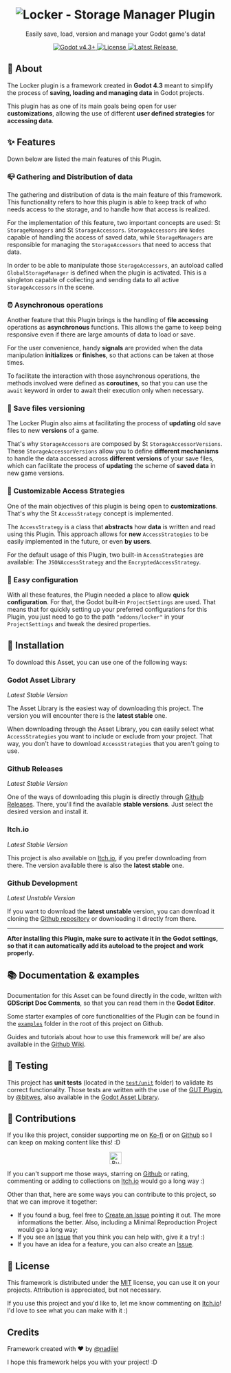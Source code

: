 
<h1 class="text-center" align="center">
  <img alt="Locker - Storage Manager Plugin" src="https://raw.githubusercontent.com/nadjiel/locker/1c24488309e97408c274ac4db14c8b84cf633eeb/assets/images/banner.svg">
</h1>

<p align="center">Easily save, load, version and manage your Godot game's data!</p>

<p class="text-center" align="center">
  <a href="https://godotengine.org/download/" target="_blank">
    <img alt="Godot v4.3+" src="https://img.shields.io/badge/Godot_v4.3+-%23478cbf?color=478cbf&logo=godotengine&logoColor=ffedf5&style=for-the-badge" />
  </a>
  <a href="LICENSE">
    <img alt="License" src="https://img.shields.io/github/license/nadjiel/locker?labelColor=fdf2ed&color=4F5D75&style=for-the-badge">
  </a>
  <a href="https://github.com/nadjiel/locker/releases">
    <img alt="Latest Release" src="https://img.shields.io/github/v/release/nadjiel/locker?labelColor=fdf2ed&color=2D3142&style=for-the-badge">
  </a>
  <a href="https://ko-fi.com/nadjiel">
    <img alt="" src="https://img.shields.io/badge/Ko--fi-ffda6e?logo=kofi&color=ffda6e&style=for-the-badge" >
  </a>
</p>

<h2>🤔 About</h2>
<p>The Locker plugin is a framework created in <b>Godot 4.3</b> meant to simplify the process of <b>saving, loading and managing data</b> in Godot projects.</p>
<p>This plugin has as one of its main goals being open for user <b>customizations</b>, allowing the use of different <b>user defined strategies</b> for <b>accessing data</b>.</p>

<h2>✨ Features</h2>
Down below are listed the main features of this Plugin.

<h3>📪 Gathering and Distribution of data</h3>
<p>The gathering and distribution of data is the main feature of this framework. This functionality refers to how this plugin is able to keep track of who needs access to the storage, and to handle how that access is realized.</p>
<p>For the implementation of this feature, two important concepts are used: <img alt="StorageManager icon" src="https://raw.githubusercontent.com/nadjiel/locker/1c24488309e97408c274ac4db14c8b84cf633eeb/addons/locker/icons/accessor_group.svg" style="height: 1em" />
<code>StorageManagers</code> and <img alt="StorageManager icon" src="https://raw.githubusercontent.com/nadjiel/locker/1c24488309e97408c274ac4db14c8b84cf633eeb/addons/locker/icons/storage_accessor.svg" style="height: 1em" /> <code>StorageAccessors</code>.
<code>StorageAccessors</code> are <code>Nodes</code> capable of handling the access of saved data, while <code>StorageManagers</code> are responsible for managing the <code>StorageAccessors</code> that need to access that data.</p>
<p>
  In order to be able to manipulate those <code>StorageAccessors</code>, an autoload called <code>GlobalStorageManager</code> is defined when the plugin is activated.
  This is a singleton capable of collecting and sending data to all active <code>StorageAccessors</code> in the scene.
</p>

<h3>⏰ Asynchronous operations</h3>
<p>Another feature that this Plugin brings is the handling of <b>file accessing</b> operations as <b>asynchronous</b> functions. This allows the game to keep being responsive even if there are large amounts of data to load or save.</p>
<p>For the user convenience, handy <b>signals</b> are provided when the data manipulation <b>initializes</b> or <b>finishes</b>, so that actions can be taken at those times.</p>
<p>To facilitate the interaction with those asynchronous operations, the methods involved were defined as <b>coroutines</b>, so that you can use the <code>await</code> keyword in order to await their execution only when necessary.</p>

<h3>📰 Save files versioning</h3>
<p>The Locker Plugin also aims at facilitating the process of <b>updating</b> old save files to new <b>versions</b> of a game.</p>
<p>
  That's why <code>StorageAccessors</code> are composed by <img alt="StorageManager icon" src="https://raw.githubusercontent.com/nadjiel/locker/1c24488309e97408c274ac4db14c8b84cf633eeb/addons/locker/icons/storage_accessor_version.svg" style="height: 1em" /> <code>StorageAccessorVersions</code>.
  These <code>StorageAccessorVersions</code> allow you to define <b>different mechanisms</b> to handle the data accessed across <b>different versions</b> of your save files, which can facilitate the process of <b>updating</b> the scheme of <b>saved data</b> in new game versions.
</p>

<h3>🔑 Customizable Access Strategies</h3>
<p>One of the main objectives of this plugin is being open to <b>customizations</b>. That's why the <img alt="StorageManager icon" src="https://raw.githubusercontent.com/nadjiel/locker/1c24488309e97408c274ac4db14c8b84cf633eeb/addons/locker/icons/access_strategy.svg" style="height: 1em" /> <code>AccessStrategy</code> concept is implemented.</p>
<p>The <code>AccessStrategy</code> is a class that <b>abstracts</b> how <b>data</b> is written and read using this Plugin. This approach allows for <b>new</b> <code>AccessStrategies</code> to be easily implemented in the future, or even <b>by users</b>.</p>
<p>For the default usage of this Plugin, two built-in <code>AccessStrategies</code> are available: The <code>JSONAccessStrategy</code> and the <code>EncryptedAccessStrategy</code>.</p>

<h3>🔧 Easy configuration</h3>
<p>
  With all these features, the Plugin needed a place to allow <b>quick configuration</b>.
  For that, the Godot built-in <code>ProjectSettings</code> are used. That means that for quickly setting up your preferred configurations for this Plugin, you just need to go to the path <code>"addons/locker"</code> in your <code>ProjectSettings</code> and tweak the desired properties.
</p>

<h2>🔽 Installation</h2>
<p>To download this Asset, you can use one of the following ways:</p>

<h3>Godot Asset Library</h3>
<em>Latest Stable Version</em>
<p>
The Asset Library is the easiest way of downloading this project.
The version you will encounter there is the <b>latest stable</b> one.
</p>
<p>
When downloading through the Asset Library, you can easily select what <code>AccessStrategies</code> you want to include or exclude from your project.
That way, you don't have to download <code>AccessStrategies</code> that you aren't going to use.
</p>

<h3>Github Releases</h3>
<em>Latest Stable Version</em>
<p>
One of the ways of downloading this plugin is directly through <a href="https://github.com/nadjiel/locker/releases">Github Releases</a>.
There, you'll find the available <b>stable versions</b>.
Just select the desired version and install it.
</p>

<h3>Itch.io</h3>
<em>Latest Stable Version</em>
<p>
This project is also available on <a href="https://nadjiel.itch.io/locker">Itch.io</a>, if you prefer downloading from there.
The version available there is also the <b>latest stable</b> one.
</p>

<h3>Github Development</h3>
<em>Latest Unstable Version</em>
<p>
If you want to download the <b>latest unstable</b> version, you can download it cloning the <a href="https://github.com/nadjiel/locker">Github repository</a> or downloading it directly from there.
</p>

<hr>

<p>
<b>After installing this Plugin, make sure to activate it in the Godot settings, so that it can automatically add its autoload to the project and work properly.</b>
</p>

<h2>📚 Documentation & examples</h2>
<p>Documentation for this Asset can be found directly in the code, written with <b>GDScript Doc Comments</b>, so that you can read them in the <b>Godot Editor</b>.</p>
<p>Some starter examples of core functionalities of the Plugin can be found in the <a href="https://github.com/nadjiel/locker/tree/main/examples/"><code>examples</code></a> folder in the root of this project on Github.</p>
<p>Guides and tutorials about how to use this framework will be/ are also available in the <a href="https://github.com/nadjiel/locker/wiki">Github Wiki</a>.</p>

<h2>🧪 Testing</h2>
<p>
This project has <b>unit tests</b> (located in the <a href="https://github.com/nadjiel/locker/tree/main/test/unit/"><code>test/unit</code></a> folder) to validate its correct functionality.
Those tests are written with the use of the <a href="https://github.com/bitwes/Gut">GUT Plugin</a>, by <a href="https://github.com/bitwes">@bitwes</a>, also available in the <a href="https://godotengine.org/asset-library/asset/1709">Godot Asset Library</a>.</p>

<h2>🤝 Contributions</h2>
<p>If you like this project, consider supporting me on <a target="_blank" href="https://ko-fi.com/nadjiel">Ko-fi</a> or on <a target="_blank" href="https://github.com/sponsors/nadjiel">Github</a> so I can keep on making content like this! :D</p>
<p class="text-center" align="center">
  <a target="_blank" href="https://ko-fi.com/J3J71AXVC6">
    <img alt="Buy Me a Coffee at ko-fi.com" border="0" src="https://storage.ko-fi.com/cdn/kofi2.png?v=6" style="border:0px;height:2em;max-width:160px" height="2em">
  </a>
</p>
<p>If you can't support me those ways, starring on <a href="https://github.com/nadjiel/locker">Github</a> or rating, commenting or adding to collections on <a href="https://nadjiel.itch.io/locker">Itch.io</a> would go a long way :)</p>
<p>Other than that, here are some ways you can contribute to this project, so that we can improve it together:</p>
<ul>
<li>If you found a bug, feel free to <a target="_blank" href="https://github.com/nadjiel/locker/issues/new">Create an Issue</a> pointing it out. The more informations the better.
Also, including a Minimal Reproduction Project would go a long way;</li>
<li>If you see an <a target="_blank" href="https://github.com/nadjiel/locker/issues">Issue</a> that you think you can help with, give it a try! :)</li>
<li>If you have an idea for a feature, you can also create an <a target="_blank" href="https://github.com/nadjiel/locker/issues">Issue</a>.</li>
</ul>

<h2>📃 License</h2>
<p>
This framework is distributed under the <a href="https://github.com/nadjiel/locker/blob/main/LICENSE">MIT</a> license, you can use it on your projects.
Attribution is appreciated, but not necessary.
</p>
<p>If you use this project and you'd like to, let me know commenting on <a href="https://nadjiel.itch.io/locker">Itch.io</a>! I'd love to see what you can make with it :)</p>

<h2>Credits</h2>
<p>Framework created with ❤️ by <a href="https://github.com/nadjiel" target="_blank">@nadjiel</a></p>

<p>I hope this framework helps you with your project! :D</p>

